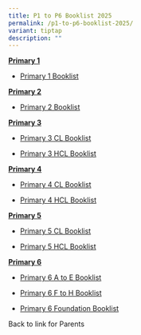 ```yaml
---
title: P1 to P6 Booklist 2025
permalink: /p1-to-p6-booklist-2025/
variant: tiptap
description: ""
---
```

<p><strong><u>Primary 1</u></strong>
</p>
<ul data-tight="true" class="tight">
<li>
<p><a href="/files/2025_Primary_1_Booklist.pdf" rel="noopener nofollow" target="_blank">Primary 1 Booklist</a>
</p>
</li>
</ul>
<p></p>
<p><strong><u>Primary 2</u></strong>
</p>
<ul data-tight="true" class="tight">
<li>
<p><a href="/files/2025_Primary_2_Booklist.pdf" rel="noopener nofollow" target="_blank">Primary 2 Booklist</a>
</p>
</li>
</ul>
<p></p>
<p><strong><u>Primary 3</u></strong>
</p>
<ul data-tight="true" class="tight">
<li>
<p><a href="/files/2025_Primary_P3__CL__Booklist.pdf" rel="noopener nofollow" target="_blank">Primary 3 CL Booklist</a>
</p>
</li>
<li>
<p><a href="/files/2025_Primary_P3__HCL__Booklist.pdf" rel="noopener nofollow" target="_blank">Primary 3 HCL Booklist</a>
</p>
</li>
</ul>
<p></p>
<p><strong><u>Primary 4</u></strong>
</p>
<ul data-tight="true" class="tight">
<li>
<p><a href="/files/2025_Primary_P4__CL__Booklist.pdf" rel="noopener nofollow" target="_blank">Primary 4 CL Booklist</a>
</p>
</li>
<li>
<p><a href="/files/2025_Primary_P4__HCL__Booklist.pdf" rel="noopener nofollow" target="_blank">Primary 4 HCL Booklist</a>
</p>
</li>
</ul>
<p></p>
<p><strong><u>Primary 5</u></strong>
</p>
<ul data-tight="true" class="tight">
<li>
<p><a href="/files/2025_Primary_P5__CL__Booklist.pdf" rel="noopener nofollow" target="_blank">Primary 5 CL Booklist</a>
</p>
</li>
<li>
<p><a href="/files/2025_Primary_P5__HCL__Booklist.pdf" rel="noopener nofollow" target="_blank">Primary 5 HCL Booklist</a>
</p>
</li>
</ul>
<p></p>
<p><strong><u>Primary 6</u></strong>
</p>
<ul data-tight="true" class="tight">
<li>
<p><a href="/files/2025_Primary_P6__A_to_E__Booklist.pdf" rel="noopener nofollow" target="_blank">Primary 6 A to E Booklist</a>
</p>
</li>
<li>
<p><a href="/files/2025_Primary_P6__F_to_H__Booklist.pdf" rel="noopener nofollow" target="_blank">Primary 6 F to H Booklist</a>
</p>
</li>
<li>
<p><a href="/files/2025_Primary_P6__Foundation__Booklist.pdf" rel="noopener nofollow" target="_blank">Primary 6 Foundation Booklist</a>
</p>
</li>
</ul>
<p></p>
<p>Back to link for Parents</p>
<p></p>